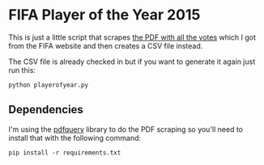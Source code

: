 # FIFA Player of the Year 2015

This is just a little script that scrapes [the PDF with all the votes](http://es.fifa.com/mm/document/ballon-dor/playeroftheyear-men/02/50/58/45/fboaward_menplayer2014_neutral.pdf) which I got from the FIFA website and then creates a CSV file instead.

The CSV file is already checked in but if you want to generate it again just run this:

```
python playerofyear.py
```

## Dependencies

I'm using the [pdfquery](https://pypi.python.org/pypi/pdfquery) library to do the PDF scraping so you'll need to install that with the following command:

```
pip install -r requirements.txt
```
